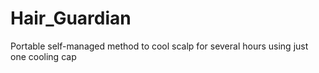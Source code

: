 # Hair_Guardian
Portable self-managed method to cool scalp for several hours using just one cooling cap
